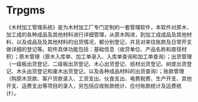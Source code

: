 # Trpgms
 《木材加工管理系统》是为木材加工厂专门定制的一套管理软件，本软件对原木、加工成的各种成品及其他材料进行详细管理，从原木购进，到加工成成品及其他材料，以及成品及及其他材料的出货情况，都分别登记，并且对来往账款及日常开支做详细的登记等。软件具体功能包括：基础信息（收贷单位、产品名称和直径材积）；原木管理（原木入库单、加工单录入、入库单查询和加工单查询）；出货管理（一级板出货登记、二级板出货登记、木心出货登记、纸材出货登记、树皮出货登记、木头出货登记和废木出货登记，以及各种成品材料的出货查询）；账款管理（购原木货款、客户货款录入、工资支出、伙食支出、电费税费、生产开支、其他开支、运费支出等项目的录入，另包括应收账款统计、应付账款统计及运费统计）。 
